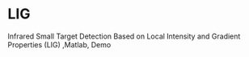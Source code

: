 # LIG
Infrared Small Target Detection Based on Local Intensity and Gradient Properties (LIG) ,Matlab, Demo
